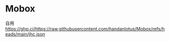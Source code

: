 # Mobox
自用
https://ghp.ci/https://raw.githubusercontent.com/handanlotus/Mobox/refs/heads/main/jhc.json
